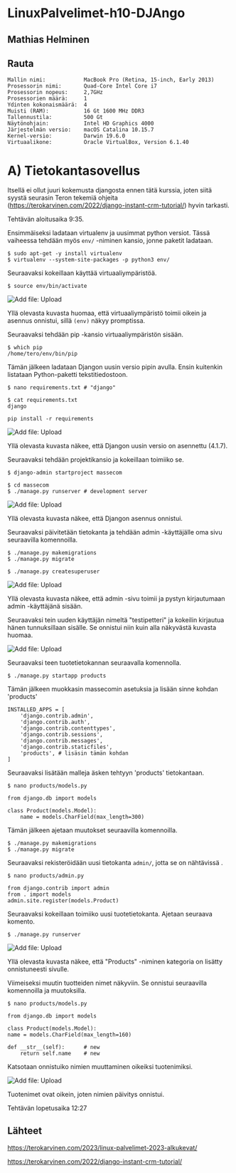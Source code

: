 # LinuxPalvelimet-h10-DJAngo

## Mathias Helminen

## Rauta
    Mallin nimi:            MacBook Pro (Retina, 15-inch, Early 2013)
    Prosessorin nimi:       Quad-Core Intel Core i7
    Prosessorin nopeus:     2,7GHz
    Prosessorien määrä:     1
    Ydinten kokonaismäärä:  4
    Muisti (RAM):           16 Gt 1600 MHz DDR3
    Tallennustila:          500 Gt
    Näytönohjain:           Intel HD Graphics 4000
    Järjestelmän versio:    macOS Catalina 10.15.7
    Kernel-versio:          Darwin 19.6.0
    Virtuaalikone:          Oracle VirtualBox, Version 6.1.40
    
# A) Tietokantasovellus
Itsellä ei ollut juuri kokemusta djangosta ennen tätä kurssia, joten siitä syystä seurasin Teron tekemiä ohjeita (https://terokarvinen.com/2022/django-instant-crm-tutorial/) hyvin tarkasti. 

Tehtävän aloitusaika 9:35.

Ensimmäiseksi ladataan virtualenv ja uusimmat python versiot. Tässä vaiheessa tehdään myös ``env/`` -niminen kansio, jonne paketit ladataan.

    $ sudo apt-get -y install virtualenv
    $ virtualenv --system-site-packages -p python3 env/
    
Seuraavaksi kokeillaan käyttää virtuaaliympäristöä.

    $ source env/bin/activate
    
![Add file: Upload](django1-h10.png)

Yllä olevasta kuvasta huomaa, että virtuaaliympäristö toimii oikein ja asennus onnistui, sillä ``(env)`` näkyy promptissa.

Seuraavaksi tehdään pip -kansio virtuaaliympäristön sisään. 

    $ which pip
    /home/tero/env/bin/pip

Tämän jälkeen ladataan Djangon uusin versio pipin avulla. Ensin kuitenkin listataan Python-paketti tekstitiedostoon.

    $ nano requirements.txt # "django"
    
    $ cat requirements.txt
    django
    
    pip install -r requirements
    
![Add file: Upload](django2-h10.png)

Yllä olevasta kuvasta näkee, että Djangon uusin versio on asennettu (4.1.7).

Seuraavaksi tehdään projektikansio ja kokeillaan toimiiko se. 

    $ django-admin startproject massecom
    
    $ cd massecom
    $ ./manage.py runserver # development server
    
![Add file: Upload](django3-h10.png)

Yllä olevasta kuvasta näkee, että Djangon asennus onnistui.

Seuraavaksi päivitetään tietokanta ja tehdään admin -käyttäjälle oma sivu seuraavilla komennoilla.

    $ ./manage.py makemigrations
    $ ./manage.py migrate

    $ ./manage.py createsuperuser
    
![Add file: Upload](django4-h10.png)

Yllä olevasta kuvasta näkee, että admin -sivu toimii ja pystyn kirjautumaan admin -käyttäjänä sisään.

Seuraavaksi tein uuden käyttäjän nimeltä "testipetteri" ja kokeilin kirjautua hänen tunnuksillaan sisälle. Se onnistui niin kuin alla näkyvästä kuvasta huomaa.

![Add file: Upload](django5-h10.png)

Seuraavaksi teen tuotetietokannan seuraavalla komennolla.

    $ ./manage.py startapp products

Tämän jälkeen muokkasin massecomin asetuksia ja lisään sinne kohdan 'products'

    INSTALLED_APPS = [
        'django.contrib.admin',
        'django.contrib.auth',
        'django.contrib.contenttypes',
        'django.contrib.sessions',
        'django.contrib.messages',
        'django.contrib.staticfiles',
        'products', # lisäsin tämän kohdan
    ]

Seuraavaksi lisätään malleja äsken tehtyyn 'products' tietokantaan.

    $ nano products/models.py
    
    from django.db import models
    
    class Product(models.Model):
        name = models.CharField(max_length=300)
        
Tämän jälkeen ajetaan muutokset seuraavilla komennoilla.

    $ ./manage.py makemigrations
    $ ./manage.py migrate

Seuraavaksi rekisteröidään uusi tietokanta ``admin/``, jotta se on nähtävissä .

    $ nano products/admin.py
    
    from django.contrib import admin
    from . import models
    admin.site.register(models.Product)

Seuraavaksi kokeillaan toimiiko uusi tuotetietokanta. Ajetaan seuraava komento.

    $ ./manage.py runserver
    
![Add file: Upload](django6-h10.png)

Yllä olevasta kuvasta näkee, että "Products" -niminen kategoria on lisätty onnistuneesti sivulle.

Viimeiseksi muutin tuotteiden nimet näkyviin. Se onnistui seuraavilla komennoilla ja muutoksilla.

    $ nano products/models.py
    
    from django.db import models

    class Product(models.Model):
    name = models.CharField(max_length=160)

    def __str__(self):		# new
        return self.name	# new

Katsotaan onnistuiko nimien muuttaminen oikeiksi tuotenimiksi.

![Add file: Upload](django7-h10.png)

Tuotenimet ovat oikein, joten nimien päivitys onnistui.

Tehtävän lopetusaika 12:27

## Lähteet

https://terokarvinen.com/2023/linux-palvelimet-2023-alkukevat/

https://terokarvinen.com/2022/django-instant-crm-tutorial/
